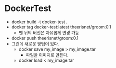 # DockerTest

- docker build -t docker-test .
- docker tag docker-test:latest theerisnet/groom:0.1
  - 맨 뒤의 버전은 자유롭게 변경 가능
- docker push theerisnet/groom:0.1
- 그런데 새로운 방법이 있다.
  - docker save my_image > my_image.tar
    - 파일을 이미지로 만든다.
  - docker load < my_image.tar